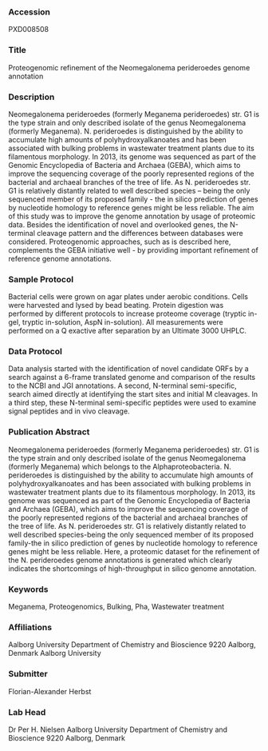 ### Accession
PXD008508

### Title
Proteogenomic refinement of the Neomegalonema perideroedes genome annotation

### Description
Neomegalonema perideroedes (formerly Meganema perideroedes) str. G1 is the type strain and only described isolate of the genus Neomegalonema (formerly Meganema). N. perideroedes is distinguished by the ability to accumulate high amounts of polyhydroxyalkanoates and has been associated with bulking problems in wastewater treatment plants due to its filamentous morphology. In 2013, its genome was sequenced as part of the Genomic Encyclopedia of Bacteria and Archaea (GEBA), which aims to improve the sequencing coverage of the poorly represented regions of the bacterial and archaeal branches of the tree of life. As N. perideroedes str. G1 is relatively distantly related to well described species – being the only sequenced member of its proposed family - the in silico prediction of genes by nucleotide homology to reference genes might be less reliable. The aim of this study was to improve the genome annotation by usage of proteomic data. Besides the identification of novel and overlooked genes, the N-terminal cleavage pattern and the differences between databases were considered. Proteogenomic approaches, such as is described here, complements the GEBA initiative well - by providing important refinement of reference genome annotations.

### Sample Protocol
Bacterial cells were grown on agar plates under aerobic conditions. Cells were harvested and lysed by bead beating. Protein digestion was performed by different protocols to increase proteome coverage (tryptic in-gel, tryptic in-solution, AspN in-solution). All measurements were performed on a Q exactive after separation by an Ultimate 3000 UHPLC.

### Data Protocol
Data analysis started with the identification of novel candidate ORFs by a search against a 6-frame translated genome and comparison of the results to the NCBI and JGI annotations. A second, N-terminal semi-specific, search aimed directly at identifying the start sites and initial M cleavages. In a third step, these N-terminal semi-specific peptides were used to examine signal peptides and in vivo cleavage.

### Publication Abstract
Neomegalonema perideroedes (formerly Meganema perideroedes) str. G1 is the type strain and only described isolate of the genus Neomegalonema (formerly Meganema) which belongs to the Alphaproteobacteria. N. perideroedes is distinguished by the ability to accumulate high amounts of polyhydroxyalkanoates and has been associated with bulking problems in wastewater treatment plants due to its filamentous morphology. In 2013, its genome was sequenced as part of the Genomic Encyclopedia of Bacteria and Archaea (GEBA), which aims to improve the sequencing coverage of the poorly represented regions of the bacterial and archaeal branches of the tree of life. As N. perideroedes str. G1 is relatively distantly related to well described species-being the only sequenced member of its proposed family-the in silico prediction of genes by nucleotide homology to reference genes might be less reliable. Here, a proteomic dataset for the refinement of the N. perideroedes genome annotations is generated which clearly indicates the shortcomings of high-throughput in silico genome annotation.

### Keywords
Meganema, Proteogenomics, Bulking, Pha, Wastewater treatment

### Affiliations
Aalborg University Department of Chemistry and Bioscience 9220 Aalborg, Denmark
Aalborg University

### Submitter
Florian-Alexander Herbst

### Lab Head
Dr Per H. Nielsen
Aalborg University Department of Chemistry and Bioscience 9220 Aalborg, Denmark


